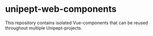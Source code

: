 # unipept-web-components
This repository contains isolated Vue-components that can be reused throughout multiple Unipept-projects.
